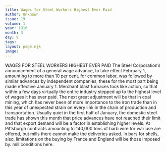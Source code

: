 ```yaml
---
title: Wages for Steel Workers Highest Ever Paid
author: Unknown
issue: 19
volume: 1
year: 1916
month: 3
day: V
tags:
layout: page.njk
image:
---
```

WAGES FOR STEEL WORKERS HIGHEST EVER PAID    The Steel Corporation’s announcement of a general wage advance, to take effect February 1, amounting to more than 10 per cent. for common labor, was followed by similar advances by independent companies, these for the most part being made effective January 1. Merchant blast furnaces took like action, so that within a few days virtually the entire industry stepped up to the highest level of wages it has ever paid.       The next great adjustment will be that in coal mining, which has never been of more importance to the iron trade than in this year of unexpected strain on every link in the chain of production and transportation.       Usually quiet in the first half of January, the domestic steel trade has shown this month that price advances have not reached their limit and that export demand will be a factor in establishing higher levels. At Pittsburgh contracts amounting to 140,000 tons of barb wire for war use are offered, but mills there cannot make the deliveries asked. In bars for shells, also, limitations on the buying by France and England will be those imposed by. mill conditions here. 



